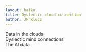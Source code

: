 ```yaml
---
layout: haiku
title: Dyslectic cloud connection
author: JP Klucz
---
```


Data in the clouds <br>
Dyslectic mind connections <br>
The AI data <br>

